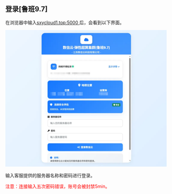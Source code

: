 ## 登录[鲁班9.7]

在浏览器中输入[sxycloud1.top:5000 ](http://sxycloud1.top:5000)后，会看到以下界面。

![image.png](./1753234755913-32e6c1d6-88ee-4660-bfbe-4e13958f7259.webp)

输入客服提供的服务器名称和密码进行登录。

<span style="color: red">注意：连接输入五次密码错误，账号会被封禁5min。</span>
